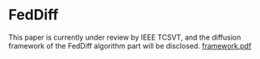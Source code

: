 # FedDiff
This paper is currently under review by IEEE TCSVT, and the diffusion framework of the FedDiff algorithm part will be disclosed.
[framework.pdf](https://github.com/LDXDU/FedDiff/files/14535174/framework.pdf)
